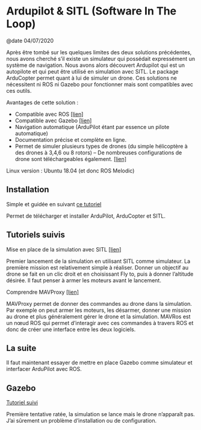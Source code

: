# Ardupilot & SITL (Software In The Loop)

@date 04/07/2020

Après être tombé sur les quelques limites des deux solutions précédentes, nous avons cherché s’il existe un simulateur qui possédait expressément un système de navigation. Nous avons alors découvert Ardupilot qui est un autopilote et qui peut être utilisé en simulation avec SITL. Le package ArduCopter permet quant à lui de simuler un drone. Ces solutions ne nécessitent ni ROS ni Gazebo pour fonctionner mais sont compatibles avec ces outils. 

Avantages de cette solution :

- Compatible avec ROS [[lien]](https://ardupilot.org/dev/docs/ros.html)
- Compatible avec Gazebo [[lien]](https://ardupilot.org/dev/docs/using-gazebo-simulator-with-sitl.html)
- Navigation automatique (ArduPilot étant par essence un pilote automatique)
- Documentation précise et complète en ligne.
- Permet de simuler plusieurs types de drones (du simple hélicoptère à des drones à 3,4,6 ou 8 rotors) – De nombreuses configurations de drone sont téléchargeables également. [[lien]](https://ardupilot.org/dev/docs/pre-built-binaries.html)

Linux version : Ubuntu 18.04 (et donc ROS Melodic)

## Installation

Simple et guidée en suivant [ce tutoriel](https://ardupilot.org/dev/docs/building-setup-linux.html#building-setup-linux)

Permet de télécharger et installer ArduPilot, ArduCopter et SITL.

## Tutoriels suivis

Mise en place de la simulation avec SITL
[[lien]](https://ardupilot.org/dev/docs/setting-up-sitl-on-linux.html)

Premier lancement de la simulation en utilisant SITL comme simulateur. La première mission est relativement simple à réaliser. Donner un objectif au drone se fait en un clic droit et en choisissant Fly to, puis à donner l’altitude désirée. Il faut penser à armer les moteurs avant le lancement.

Comprendre MAVProxy
[[lien]](https://ardupilot.org/mavproxy/index.html#home)

MAVProxy permet de donner des commandes au drone dans la simulation. Par exemple on peut armer les moteurs, les désarmer, donner une mission au drone et plus généralement gérer le drone et la simulation.
MAVRos est un nœud ROS qui permet d’interagir avec ces commandes à travers ROS et donc de créer une interface entre les deux logiciels.

## La suite

Il faut maintenant essayer de mettre en place Gazebo comme simulateur et interfacer ArduPilot avec ROS.

## Gazebo

[Tutoriel suivi](https://ardupilot.org/dev/docs/using-gazebo-simulator-with-sitl.html#using-gazebo-simulator-with-sitl)

Première tentative ratée, la simulation se lance mais le drone n’apparaît pas. J’ai sûrement un problème d’installation ou de configuration.